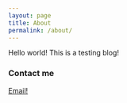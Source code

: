 ```yaml
---
layout: page
title: About
permalink: /about/
---
```


Hello world!
This is a testing blog!

### Contact me

[Email!](jachinhuang1@163.com)
